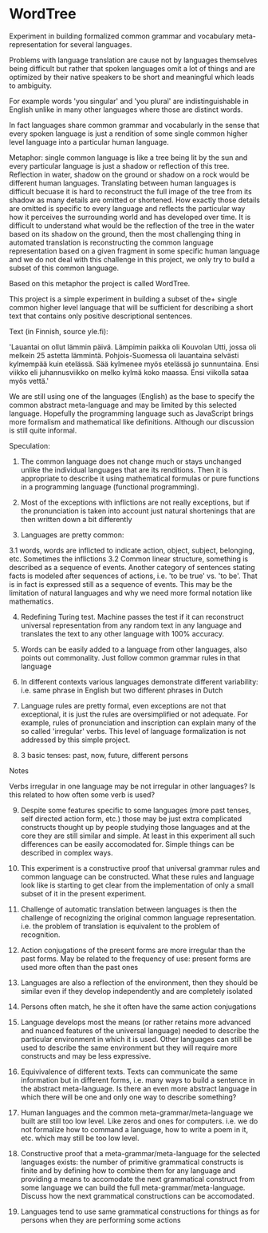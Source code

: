 # WordTree

Experiment in building formalized common grammar and vocabulary meta-representation for several languages.

Problems with language translation are cause not by languages themselves being difficult but rather that spoken languages omit a lot of things and
are optimized by their native speakers to be short and meaningful which leads to ambiguity.

For example words 'you singular' and 'you plural' are indistinguishable in English unlike in many other languages where those are distinct words.

In fact languages share common grammar and vocabularly in the sense that every spoken language is just a rendition of some single common higher level language into a particular human language.

Metaphor: single common language is like a tree being lit by the sun and every particular language is just a shadow or reflection of this tree. Reflection in water, shadow on the ground or shadow on a rock would be different human languages. Translating between human languages is difficult becuase it is hard to reconstruct the full image of the tree from its shadow as many details are omitted or shortened. How exactly those details are omitted is specific to every language and reflects the particular way how it perceives the surrounding world and has developed over time. It is difficult to understand what would be the reflection of the tree in the water based on its shadow on the ground, then the most challenging thing in automated translation is reconstructing the common language representation based on a given fragment in some specific human language and we do not deal with this challenge in this project, we only try to build a subset of this common language.

Based on this metaphor the project is called WordTree.

This project is a simple experiment in building a subset of the+ single common higher level language that will be sufficient for describing a short text
that contains only positive descriptional sentences.

Text (in Finnish, source yle.fi):

'Lauantai on ollut lämmin päivä. Lämpimin paikka oli Kouvolan Utti, jossa oli melkein 25 astetta lämmintä. Pohjois-Suomessa oli lauantaina selvästi kylmempää kuin etelässä. Sää kylmenee myös etelässä jo sunnuntaina. Ensi viikko eli juhannusviikko on melko kylmä koko maassa. Ensi viikolla sataa myös vettä.'

We are still using one of the languages (English) as the base to specify the common abstract meta-language and may be limited by this selected language.
Hopefully the programming language such as JavaScript brings more formalism and mathematical like definitions. Although our discussion is still quite informal.

Speculation:

1. The common language does not change much or stays unchanged unlike the individual languages that are its renditions. Then it is appropriate to describe it using mathematical formulas or pure functions in a programming language (functional programming).

2. Most of the exceptions with inflictions are not really exceptions, but if the pronunciation is taken into account just natural shortenings that are then written down a bit differently

3. Languages are pretty common:

3.1 words, words are inflicted to indicate action, object, subject, belonging, etc. Sometimes the inflictions 
3.2 Common linear structure, something is described as a sequence of events. Another category of sentences stating facts is modeled after sequences of actions, i.e. 'to be true' vs. 'to be'. That is in fact is expressed still as a sequence of events. This may be the limitation of natural languages and why we need more formal notation like mathematics.

4. Redefining Turing test. Machine passes the test if it can reconstruct universal representation from any random text in any language and translates the text to any other language with 100% accuracy.

5. Words can be easily added to a language from other languages, also points out commonality. Just follow common grammar rules in that language

6. In different contexts various languages demonstrate different variability: i.e. same phrase in English but two different phrases in Dutch

7. Language rules are pretty formal, even exceptions are not that exceptional, it is just the rules are oversimplified or not adequate. For example, rules of pronunciation and inscription can explain many of the so called 'irregular' verbs. This level of language formalization is not addressed by this simple project.

8. 3 basic tenses: past, now, future, different persons

Notes

Verbs irregular in one language may be not irregular in other languages? Is this related to how often some verb is used?

9. Despite some features specific to some languages (more past tenses, self directed action form, etc.) those may be just extra complicated constructs thought up by people studying those languages and at the core they are still similar and simple. At least in this experiment all such differences can be easily accomodated for. Simple things can be described in complex ways.

10. This experiment is a constructive proof that universal grammar rules and common language can be constructed. What these rules and language look like is starting to get clear from the implementation of only a small subset of it in the present experiment.

11. Challenge of automatic translation between languages is then the challenge of recognizing the original common language representation. i.e. the problem of translation is equivalent to the problem of recognition.

12. Action conjugations of the present forms are more irregular than the past forms. May be related to the frequency of use: present forms are used more often than the past ones

13. Languages are also a reflection of the environment, then they should be similar even if they develop independently and are completely isolated

14. Persons often match, he she it often have the same action conjugations

15. Language develops most the means (or rather retains more advanced and nuanced features of the universal language) needed to describe the particular environment in which it is used. Other languages can still be used to describe the same environment but they will require more constructs and may be less expressive.

16. Equivivalence of different texts. Texts can communicate the same information but in different forms, i.e. many ways to build a sentence in the abstract meta-language. Is there an even more abstract language in which there will be one and only one way to describe something?

17. Human languages and the common meta-grammar/meta-language we built are still too low level. Like zeros and ones for computers. i.e. we do not formalize how to command a language, how to write a poem in it, etc. which may still be too low level.

18. Constructive proof that a meta-grammar/meta-language for the selected languages exists: the number of primitive grammatical constructs is finite and by defining how to combine them for any language and providing a means to accomodate the next grammatical construct from some language we can build the full meta-grammar/meta-language. Discuss how the next grammatical constructions can be accomodated.

19. Languages tend to use same grammatical constructions for things as for persons when they are performing some actions
